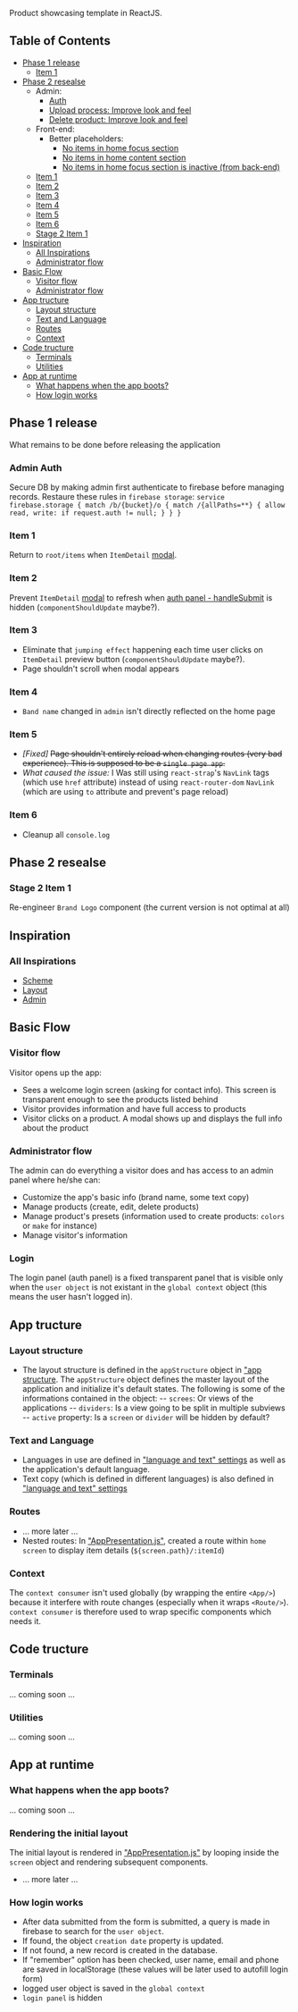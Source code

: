 

Product showcasing template in ReactJS.


## Table of Contents

- [Phase 1 release](#phase-1--release)
  - [Item 1](#item-1)
- [Phase 2 resealse](#phase-2-release)
  - Admin:
    - [Auth](#admin-auth)
    - [Upload process: Improve look and feel](#item-1)
    - [Delete product: Improve look and feel](#item-1)
  - Front-end:
    - Better placeholders:
      - [No items in home focus section](#...)
      - [No items in home content section](#...)
      - [No items in home focus section is inactive (from back-end)](#...)
  - [Item 1](#item-1)
  - [Item 2](#item-2)
  - [Item 3](#item-3)
  - [Item 4](#item-4)
  - [Item 5](#item-5)
  - [Item 6](#item-6)
  - [Stage 2 Item 1](#stage-2-item-1)
- [Inspiration](#inspiration)
  - [All Inspirations](#all-inspirations)
  - [Administrator flow](#administrator-flow)
- [Basic Flow](#basic-flow)
  - [Visitor flow](#visitor-flow)
  - [Administrator flow](#administrator-flow)
- [App tructure](#app-structure)
  - [Layout structure](#layout-structure)
  - [Text and Language](#text-and-language)
  - [Routes](#routes)
  - [Context](#context)
- [Code tructure](#code-structure)
  - [Terminals](#terminals)
  - [Utilities](#utilities)
- [App at runtime](#app-at-runtime)
  - [What happens when the app boots?](#what-happens-when-the-app-boots?)
  - [How login works](#how-login-works)




## Phase 1 release

What remains to be done before releasing the application

### Admin Auth

Secure DB by making admin first authenticate to firebase before managing records.
Restaure these rules in `firebase storage`:
`service firebase.storage {
  match /b/{bucket}/o {
    match /{allPaths=**} {
      allow read, write: if request.auth != null;
    }
  }
}
`

### Item 1

Return to `root/items` when `ItemDetail` [modal](https://github.com/ericnjanga/Ecomm-Template-1/blob/master/src/terminals/widgets/itemDetail.js).

### Item 2

Prevent `ItemDetail` [modal](https://github.com/ericnjanga/Ecomm-Template-1/blob/master/src/terminals/widgets/itemDetail.js) to refresh when [auth panel - handleSubmit](https://github.com/ericnjanga/Ecomm-Template-1/blob/master/src/App.js) is hidden (`componentShouldUpdate` maybe?).

### Item 3

- Eliminate that `jumping effect` happening each time user clicks on  `ItemDetail` preview button (`componentShouldUpdate` maybe?).
- Page shouldn't scroll when modal appears

### Item 4

- `Band name` changed in `admin` isn't directly reflected on the home page

### Item 5

- *[Fixed]* ~~Page shouldn't entirely reload when changing routes (very bad experience). This is supposed to be a `single page app`.~~ 
- *What caused the issue:* I Was still using `react-strap`'s `NavLink` tags (which use `href` attribute) instead of using `react-router-dom` `NavLink` (which are using `to` attribute and prevent's page reload)

### Item 6

- Cleanup all `console.log`




## Phase 2 resealse

### Stage 2 Item 1

Re-engineer `Brand Logo` component (the current version is not optimal at all)
 




## Inspiration

### All Inspirations
 
- [Scheme](https://www.pinterest.ca/pin/102527328994964813/)
- [Layout](https://www.pinterest.ca/pin/360780620132182510/)
- [Admin](https://www.pinterest.ca/pin/326370304220578446/)
 
            

 


## Basic Flow

### Visitor flow

Visitor opens up the app:
- Sees a welcome login screen (asking for contact info). This screen is transparent enough to see the products listed behind
- Visitor provides information and have full access to products
- Visitor clicks on a product. A modal shows up and displays the full info about the product

### Administrator flow
The admin can do everything a visitor does and has access to an admin panel where he/she can:
- Customize the app's basic info (brand name, some text copy)
- Manage products (create, edit, delete products)
- Manage product's presets (information used to create products: `colors` or `make` for instance)
- Manage visitor's information





### Login

The login panel (auth panel) is a fixed transparent panel that is visible only when the `user object` is not existant in the `global context` object (this means the user hasn't logged in).





## App tructure

### Layout structure
- The layout structure is defined in the `appStructure` object in ["app structure](https://github.com/ericnjanga/Ecomm-Template-1/blob/master/src/settings/app-strucure.js). The `appStructure` object defines the master layout of the application and initialize it's default states. The following is some of the informations contained in the object:
-- `screes`: Or views of the applications
-- `dividers`: Is a view going to be split in multiple subviews
-- `active` property: Is a `screen` or `divider` will be hidden by default?

### Text and Language
- Languages in use are defined in ["language and text" settings](https://github.com/ericnjanga/Ecomm-Template-1/blob/master/src/settings/language-and-text.js) as well as the application's default language.
- Text copy (which is defined in different languages) is also defined in ["language and text" settings](https://github.com/ericnjanga/Ecomm-Template-1/blob/master/src/settings/language-and-text.js)

### Routes
- ... more later ...
- Nested routes: In ["AppPresentation.js"](https://g????app-presentation.js), created a route within `home screen` to display item details (`${screen.path}/:itemId`)

### Context
The `context consumer` isn't used globally (by wrapping the entire `<App/>`) because it interfere with route changes (especially when it wraps `<Route/>`). `context consumer` is therefore used to wrap specific components which needs it.





## Code tructure

### Terminals
... coming soon ...

### Utilities
... coming soon ...






## App at runtime

### What happens when the app boots?
... coming soon ...

### Rendering the initial layout
The initial layout is rendered in ["AppPresentation.js"](https://g????app-presentation.js) by looping inside the `screen` object and rendering subsequent components.
- ... more later ...

### How login works

- After data submitted from the form is submitted, a query is made in firebase to search for the `user object`.
- If found, the object  `creation date` property is updated.
- If not found, a new record is created in the database.
- If "remember" option has been checked, user name, email and phone are saved in localStorage (these values will be later used to autofill login form)
- logged user object is saved in the `global context`
- `login panel` is hidden
